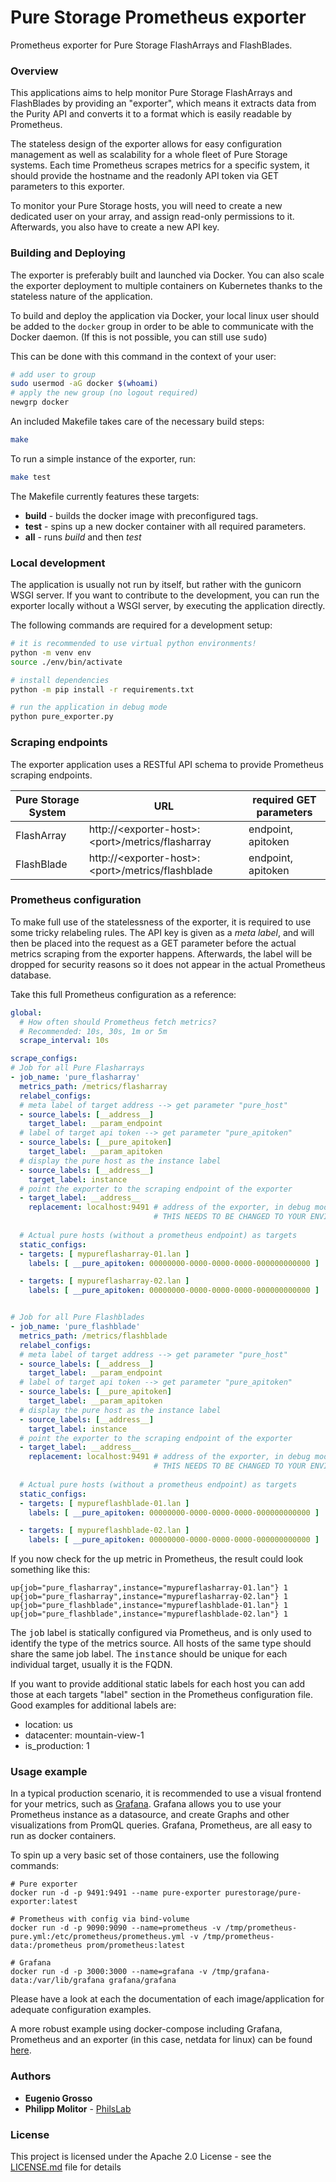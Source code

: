 # Pure Storage Prometheus exporter
Prometheus exporter for Pure Storage FlashArrays and FlashBlades.


### Overview

This applications aims to help monitor Pure Storage FlashArrays and FlashBlades by providing an "exporter", which means it extracts data from the Purity API and converts it to a format which is easily readable by Prometheus.

The stateless design of the exporter allows for easy configuration management as well as scalability for a whole fleet of Pure Storage systems. Each time Prometheus scrapes metrics for a specific system, it should provide the hostname and the readonly API token via GET parameters to this exporter.

To monitor your Pure Storage hosts, you will need to create a new dedicated user on your array, and assign read-only permissions to it. Afterwards, you also have to create a new API key.


### Building and Deploying

The exporter is preferably built and launched via Docker. You can also scale the exporter deployment to multiple containers on Kubernetes thanks to the stateless nature of the application.

To build and deploy the application via Docker, your local linux user should be added to the `docker` group in order to be able to communicate with the Docker daemon. (If this is not possible, you can still use <kbd>sudo</kbd>)

This can be done with this command in the context of your user:
```bash
# add user to group
sudo usermod -aG docker $(whoami)
# apply the new group (no logout required)
newgrp docker
```

An included Makefile takes care of the necessary build steps:
```bash
make
```

To run a simple instance of the exporter, run:
```bash
make test
```

The Makefile currently features these targets:
- **build** - builds the docker image with preconfigured tags.
- **test** - spins up a new docker container with all required parameters.
- **all** - runs _build_ and then _test_


### Local development

The application is usually not run by itself, but rather with the gunicorn WSGI server. If you want to contribute to the development, you can run the exporter locally without a WSGI server, by executing the application directly.

The following commands are required for a development setup:
```bash
# it is recommended to use virtual python environments!
python -m venv env
source ./env/bin/activate

# install dependencies
python -m pip install -r requirements.txt

# run the application in debug mode
python pure_exporter.py
```


### Scraping endpoints

The exporter application uses a RESTful API schema to provide Prometheus scraping endpoints.

Pure Storage System | URL | required GET parameters
---|---|---
FlashArray | http://\<exporter-host\>:\<port\>/metrics/flasharray | endpoint, apitoken
FlashBlade | http://\<exporter-host\>:\<port\>/metrics/flashblade | endpoint, apitoken


### Prometheus configuration

To make full use of the statelessness of the exporter, it is required to use some tricky relabeling rules.
The API key is given as a *meta label*, and will then be placed into the request as a GET parameter before the actual metrics scraping from the exporter happens. Afterwards, the label will be dropped for security reasons so it does not appear in the actual Prometheus database.

Take this full Prometheus configuration as a reference:
```yaml
global:
  # How often should Prometheus fetch metrics?
  # Recommended: 10s, 30s, 1m or 5m
  scrape_interval: 10s

scrape_configs:
# Job for all Pure Flasharrays
- job_name: 'pure_flasharray'
  metrics_path: /metrics/flasharray
  relabel_configs:
  # meta label of target address --> get parameter "pure_host"
  - source_labels: [__address__]
    target_label: __param_endpoint
  # label of target api token --> get parameter "pure_apitoken"
  - source_labels: [__pure_apitoken]
    target_label: __param_apitoken
  # display the pure host as the instance label
  - source_labels: [__address__]
    target_label: instance
  # point the exporter to the scraping endpoint of the exporter
  - target_label: __address__
    replacement: localhost:9491 # address of the exporter, in debug mode
                                # THIS NEEDS TO BE CHANGED TO YOUR ENVIRONMENT
  
  # Actual pure hosts (without a prometheus endpoint) as targets
  static_configs:
  - targets: [ mypureflasharray-01.lan ]
    labels: [ __pure_apitoken: 00000000-0000-0000-0000-000000000000 ]

  - targets: [ mypureflasharray-02.lan ]
    labels: [ __pure_apitoken: 00000000-0000-0000-0000-000000000000 ]


# Job for all Pure Flashblades
- job_name: 'pure_flashblade'
  metrics_path: /metrics/flashblade
  relabel_configs:
  # meta label of target address --> get parameter "pure_host"
  - source_labels: [__address__]
    target_label: __param_endpoint
  # label of target api token --> get parameter "pure_apitoken"
  - source_labels: [__pure_apitoken]
    target_label: __param_apitoken
  # display the pure host as the instance label
  - source_labels: [__address__]
    target_label: instance
  # point the exporter to the scraping endpoint of the exporter
  - target_label: __address__
    replacement: localhost:9491 # address of the exporter, in debug mode
                                # THIS NEEDS TO BE CHANGED TO YOUR ENVIRONMENT
    
  # Actual pure hosts (without a prometheus endpoint) as targets
  static_configs:
  - targets: [ mypureflashblade-01.lan ]
    labels: [ __pure_apitoken: 00000000-0000-0000-0000-000000000000 ]

  - targets: [ mypureflashblade-02.lan ]
    labels: [ __pure_apitoken: 00000000-0000-0000-0000-000000000000 ]
```

If you now check for the <kbd>up</kbd> metric in Prometheus, the result could look something like this:
```
up{job="pure_flasharray",instance="mypureflasharray-01.lan"} 1
up{job="pure_flasharray",instance="mypureflasharray-02.lan"} 1
up{job="pure_flashblade",instance="mypureflashblade-01.lan"} 1
up{job="pure_flashblade",instance="mypureflashblade-02.lan"} 1
```

The <kbd>job</kbd> label is statically configured via Prometheus, and is only used to identify the type of the metrics source. All hosts of the same type should share the same job label. The <kbd>instance</kbd> should be unique for each individual target, usually it is the FQDN.

If you want to provide additional static labels for each host you can add those at each targets "label" section in the Prometheus configuration file.
Good examples for additional labels are:
- location: us
- datacenter: mountain-view-1
- is_production: 1


### Usage example

In a typical production scenario, it is recommended to use a visual frontend for your metrics, such as [Grafana](https://github.com/grafana/grafana). Grafana allows you to use your Prometheus instance as a datasource, and create Graphs and other visualizations from PromQL queries. Grafana, Prometheus, are all easy to run as docker containers.

To spin up a very basic set of those containers, use the following commands:
```
# Pure exporter
docker run -d -p 9491:9491 --name pure-exporter purestorage/pure-exporter:latest

# Prometheus with config via bind-volume
docker run -d -p 9090:9090 --name=prometheus -v /tmp/prometheus-pure.yml:/etc/prometheus/prometheus.yml -v /tmp/prometheus-data:/prometheus prom/prometheus:latest

# Grafana
docker run -d -p 3000:3000 --name=grafana -v /tmp/grafana-data:/var/lib/grafana grafana/grafana
```
Please have a look at each the documentation of each image/application for adequate configuration examples.

A more robust example using docker-compose including Grafana, Prometheus and an exporter (in this case, netdata for linux) can be found [here](https://github.com/PhilsLab/gpn-docker).


### Authors

* **Eugenio Grosso**
* **Philipp Molitor** - [PhilsLab](https://github.com/PhilsLab)


### License

This project is licensed under the Apache 2.0 License - see the [LICENSE.md](LICENSE.md) file for details
